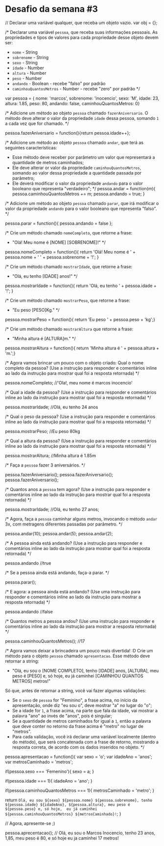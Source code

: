 # Desafio da semana #3

// Declarar uma variável qualquer, que receba um objeto vazio.
var obj = {};

/*
Declarar uma variável `pessoa`, que receba suas informações pessoais.
As propriedades e tipos de valores para cada propriedade desse objeto devem ser:
- `nome` - String
- `sobrenome` - String
- `sexo` - String
- `idade` - Number
- `altura` - Number
- `peso` - Number
- `andando` - Boolean - recebe "falso" por padrão
- `caminhouQuantosMetros` - Number - recebe "zero" por padrão
*/

var pessoa = { nome: 'marcos',
	       sobrenome: 'inocencio',
	       sexo: 'M',
	       idade: 23,
	       altura: 1.85,
	       peso: 80,
	       andando: false,
	       caminhouQuantosMetros: 0}
	
/*
Adicione um método ao objeto `pessoa` chamado `fazerAniversario`. O método deve
alterar o valor da propriedade `idade` dessa pessoa, somando `1` a cada vez que
for chamado.
*/

pessoa.fazerAniversario = function(){return pessoa.idade++};

/*
Adicione um método ao objeto `pessoa` chamado `andar`, que terá as seguintes
características:
- Esse método deve receber por parâmetro um valor que representará a quantidade
de metros caminhados;
- Ele deve alterar or valor da propriedade `caminhouQuantosMetros`, somando ao
valor dessa propriedade a quantidade passada por parâmetro;
- Ele deverá modificar o valor da propriedade `andando` para o valor
booleano que representa "verdadeiro";
*/
pessoa.andar = function(m){
  pessoa.caminhouQuantosMetros += m;
  pessoa.andando = true;
}

/*
Adicione um método ao objeto `pessoa` chamado `parar`, que irá modificar o valor
da propriedade `andando` para o valor booleano que representa "falso".
*/

pessoa.parar = function(){ pessoa.andando = false };

/*
Crie um método chamado `nomeCompleto`, que retorne a frase:
- "Olá! Meu nome é [NOME] [SOBRENOME]!"
*/

pessoa.nomeCompleto = function(){ return 'Olá! Meu nome é ' + pessoa.nome + ' ' + pessoa.sobrenome + '!'; }

/*
Crie um método chamado `mostrarIdade`, que retorne a frase:
- "Olá, eu tenho [IDADE] anos!"
*/

pessoa.mostrarIdade = function(){ return 'Olá, eu tenho ' + pessoa.idade + '!'; }

/*
Crie um método chamado `mostrarPeso`, que retorne a frase:
- "Eu peso [PESO]Kg."
*/

pessoa.mostrarPeso = function(){ return 'Eu peso ' + pessoa.peso + 'kg';}

/*
Crie um método chamado `mostrarAltura` que retorne a frase:
- "Minha altura é [ALTURA]m."
*/

pessoa.mostrarAltura = function(){ return 'Minha altura é ' + pessoa.altura + 'm.';}

/*
Agora vamos brincar um pouco com o objeto criado:
Qual o nome completo da pessoa? (Use a instrução para responder e comentários
inline ao lado da instrução para mostrar qual foi a resposta retornada)
*/

pessoa.nomeCompleto; //'Ola!, meu nome é marcos inocencio'

/*
Qual a idade da pessoa? (Use a instrução para responder e comentários
inline ao lado da instrução para mostrar qual foi a resposta retornada)
*/

pessoa.mostrarIdade; //Olá, eu tenho 24 anos

/*
Qual o peso da pessoa? (Use a instrução para responder e comentários
inline ao lado da instrução para mostrar qual foi a resposta retornada)
*/

pessoa.mostrarPeso; //Eu peso 80kg

/*
Qual a altura da pessoa? (Use a instrução para responder e comentários
inline ao lado da instrução para mostrar qual foi a resposta retornada)
*/

pessoa.mostrarAltura; //Minha altura é 1.85m

/*
Faça a `pessoa` fazer 3 aniversários.
*/

pessoa.fazerAniversario();
pessoa.fazerAniversario();
pessoa.fazerAniversario();

/*
Quantos anos a `pessoa` tem agora? (Use a instrução para responder e
comentários inline ao lado da instrução para mostrar qual foi a resposta
retornada)
*/

pessoa.mostrarIdade; //Olá, eu tenho 27 anos;

/*
Agora, faça a `pessoa` caminhar alguns metros, invocando o método `andar` 3x,
com metragens diferentes passadas por parâmetro.
*/

pessoa.andar(10);
pessoa.andar(5);
pessoa.andar(2);


/*
A pessoa ainda está andando? (Use a instrução para responder e comentários
inline ao lado da instrução para mostrar qual foi a resposta retornada)
*/

pessoa.andando //true

/*
Se a pessoa ainda está andando, faça-a parar.
*/

pessoa.parar(); 

/*
E agora: a pessoa ainda está andando? (Use uma instrução para responder e
comentários inline ao lado da instrução para mostrar a resposta retornada)
*/

pessoa.andando //false

/*
Quantos metros a pessoa andou? (Use uma instrução para responder e comentários
inline ao lado da instrução para mostrar a resposta retornada)
*/

pessoa.caminhouQuantosMetros(); //17

/*
Agora vamos deixar a brincadeira um pouco mais divertida! :D
Crie um método para o objeto `pessoa` chamado `apresentacao`. Esse método deve
retornar a string:
- "Olá, eu sou o [NOME COMPLETO], tenho [IDADE] anos, [ALTURA], meu peso é [PESO] e, só hoje, eu já caminhei [CAMINHOU QUANTOS METROS] metros!"

Só que, antes de retornar a string, você vai fazer algumas validações:
- Se o `sexo` de `pessoa` for "Feminino", a frase acima, no início da
apresentação, onde diz "eu sou o", deve mostrar "a" no lugar do "o";
- Se a idade for `1`, a frase acima, na parte que fala da idade, vai mostrar a
palavra "ano" ao invés de "anos", pois é singular;
- Se a quantidade de metros caminhados for igual a `1`, então a palavra que
deve conter no retorno da frase acima é "metro" no lugar de "metros".
- Para cada validação, você irá declarar uma variável localmente (dentro do
método), que será concatenada com a frase de retorno, mostrando a resposta
correta, de acordo com os dados inseridos no objeto.
*/

pessoa.apresentacao = function(){
  var sexo = 'o';
  var idadeAno = 'anos';  
  var metrosCaminhado = 'metros';
 
  if(pessoa.sexo === 'Femenino'){
    sexo = a;
  }

  if(pessoa.idade === 1){
    idadeAno = 'ano';
  }
  
  if(pessoa.caminhouQuantosMetros === 1){
    metrosCaminhado = 'metro';
  }

  return `Olá, eu sou ${sexo} ${pessoa.nome} ${pessoa.sobrenome}, tenho ${pessoa.idade} ${idadeAno}, ${pessoa.altura}, meu peso é ${pessoa.peso} e, só hoje, 
eu já caminhei ${pessoa.caminhouQuantosMetros} ${metrosCaminhado}!`;
}

// Agora, apresente-se ;)

pessoa.aprecentacao(); // Olá, eu sou o Marcos Inocencio, tenho 23 anos, 1,85, meu peso é 80, e só hoje eu ja caminhei 17 metros!
